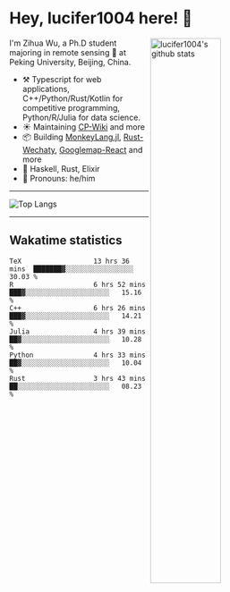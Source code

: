 # Hey, lucifer1004 here! :wave:

<img width="50%" align="right" alt="lucifer1004's github stats" src="https://github-readme-stats.vercel.app/api?username=lucifer1004&show_icons=true">

I'm Zihua Wu, a Ph.D student majoring in remote sensing :satellite: at Peking University, Beijing, China.

- :hammer_and_pick: Typescript for web applications, C++/Python/Rust/Kotlin for competitive programming, Python/R/Julia for data science.
- :sunny: Maintaining [CP-Wiki](https://cp-wiki.vercel.app) and more 
- :package: Building [MonkeyLang.jl](https://github.com/lucifer1004/MonkeyLang.jl), [Rust-Wechaty](https://github.com/wechaty/rust-wechaty), [Googlemap-React](https://github.com/googlemap-react/googlemap-react) and more
- :seedling: Haskell, Rust, Elixir
- :man: Pronouns: he/him

---

![Top Langs](https://github-readme-stats.vercel.app/api/top-langs/?username=lucifer1004&layout=compact)

---

## Wakatime statistics

<!--START_SECTION:waka-->

```text
TeX                  13 hrs 36 mins  ███████▓░░░░░░░░░░░░░░░░░   30.03 %
R                    6 hrs 52 mins   ███▓░░░░░░░░░░░░░░░░░░░░░   15.16 %
C++                  6 hrs 26 mins   ███▓░░░░░░░░░░░░░░░░░░░░░   14.21 %
Julia                4 hrs 39 mins   ██▓░░░░░░░░░░░░░░░░░░░░░░   10.28 %
Python               4 hrs 33 mins   ██▓░░░░░░░░░░░░░░░░░░░░░░   10.04 %
Rust                 3 hrs 43 mins   ██░░░░░░░░░░░░░░░░░░░░░░░   08.23 %
```

<!--END_SECTION:waka-->
